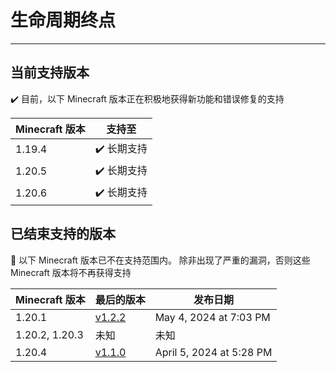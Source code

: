 # 生命周期终点

---

## 当前支持版本

✔️ 目前，以下 Minecraft 版本正在积极地获得新功能和错误修复的支持

| Minecraft 版本 | 支持至     |
|--------------|---------|
| 1.19.4       | ✔️ 长期支持 |
| 1.20.5       | ✔️ 长期支持 |
| 1.20.6       | ✔️ 长期支持 |

## 已结束支持的版本

👻 以下 Minecraft 版本已不在支持范围内。
除非出现了严重的漏洞，否则这些 Minecraft 版本将不再获得支持

| Minecraft 版本   | 最后的版本                                                                            | 发布日期                     |
|----------------|----------------------------------------------------------------------------------|--------------------------|
| 1.20.1         | [v1.2.2](https://modrinth.com/mod/crystalcarpetaddition/version/mc1.20.1-v1.2.2) | May 4, 2024 at 7:03 PM   |
| 1.20.2, 1.20.3 | 未知                                                                               | 未知                       |
| 1.20.4         | [v1.1.0](https://modrinth.com/mod/crystalcarpetaddition/version/mc1.20.4-v1.1.0) | April 5, 2024 at 5:28 PM |